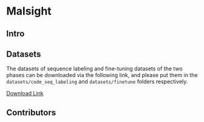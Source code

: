# Malsight



## Intro



## Datasets

The datasets of sequence labeling and fine-tuning datasets of the two phases can be downloaded via the following link, and please put them in the `datasets/code_seq_labeling` and `datasets/finetune` folders respectively.

[Download Link](https://github.com/lhl7/Malsight)

## Contributors
